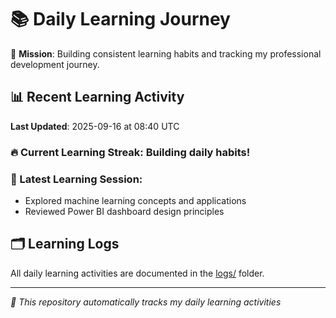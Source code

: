 # 📚 Daily Learning Journey

🎯 **Mission**: Building consistent learning habits and tracking my professional development journey.

## 📊 Recent Learning Activity

**Last Updated**: 2025-09-16 at 08:40 UTC

### 🔥 Current Learning Streak: Building daily habits!

### 📝 Latest Learning Session:
- Explored machine learning concepts and applications
- Reviewed Power BI dashboard design principles

## 🗂️ Learning Logs

All daily learning activities are documented in the [logs/](./logs/) folder.

---
*🤖 This repository automatically tracks my daily learning activities*
